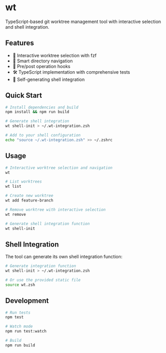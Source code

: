 # wt

TypeScript-based git worktree management tool with interactive selection and shell integration.

## Features

- 🚀 Interactive worktree selection with fzf
- 📁 Smart directory navigation
- 🔄 Pre/post operation hooks
- 🛠 TypeScript implementation with comprehensive tests
- 🐚 Self-generating shell integration

## Quick Start

```bash
# Install dependencies and build
npm install && npm run build

# Generate shell integration
wt shell-init > ~/.wt-integration.zsh

# Add to your shell configuration
echo "source ~/.wt-integration.zsh" >> ~/.zshrc
```

## Usage

```bash
# Interactive worktree selection and navigation
wt

# List worktrees
wt list

# Create new worktree
wt add feature-branch

# Remove worktree with interactive selection
wt remove

# Generate shell integration function
wt shell-init
```

## Shell Integration

The tool can generate its own shell integration function:

```bash
# Generate integration function
wt shell-init > ~/.wt-integration.zsh

# Or use the provided static file
source wt.zsh
```

## Development

```bash
# Run tests
npm test

# Watch mode
npm run test:watch

# Build
npm run build
```